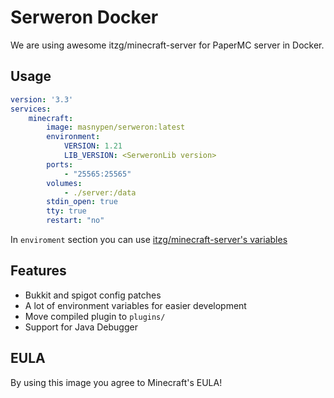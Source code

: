 # Serweron Docker
We are using awesome itzg/minecraft-server for PaperMC server in Docker.

## Usage
```yml
version: '3.3'
services:
    minecraft:
        image: masnypen/serweron:latest
        environment:
            VERSION: 1.21
            LIB_VERSION: <SerweronLib version>
        ports:
            - "25565:25565"
        volumes:
            - ./server:/data
        stdin_open: true
        tty: true
        restart: "no"
```
In `enviroment` section you can use [itzg/minecraft-server's variables](https://docker-minecraft-server.readthedocs.io/en/latest/variables/)

## Features
 - Bukkit and spigot config patches
 - A lot of environment variables for easier development
 - Move compiled plugin to `plugins/`
 - Support for Java Debugger

## EULA
By using this image you agree to Minecraft's EULA!
